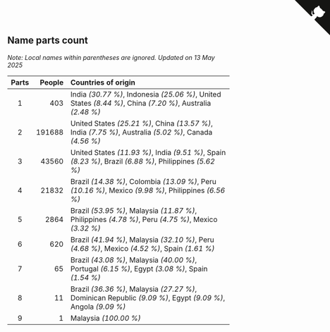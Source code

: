 ## Name parts count

*Note: Local names within parentheses are ignored.*
*Updated on 13 May 2025*

| Parts | People | Countries of origin |
| :--: | ---: | :--- |
| 1 | 403 | India *(30.77 %)*, Indonesia *(25.06 %)*, United States *(8.44 %)*, China *(7.20 %)*, Australia *(2.48 %)* |
| 2 | 191688 | United States *(25.21 %)*, China *(13.57 %)*, India *(7.75 %)*, Australia *(5.02 %)*, Canada *(4.56 %)* |
| 3 | 43560 | United States *(11.93 %)*, India *(9.51 %)*, Spain *(8.23 %)*, Brazil *(6.88 %)*, Philippines *(5.62 %)* |
| 4 | 21832 | Brazil *(14.38 %)*, Colombia *(13.09 %)*, Peru *(10.16 %)*, Mexico *(9.98 %)*, Philippines *(6.56 %)* |
| 5 | 2864 | Brazil *(53.95 %)*, Malaysia *(11.87 %)*, Philippines *(4.78 %)*, Peru *(4.75 %)*, Mexico *(3.32 %)* |
| 6 | 620 | Brazil *(41.94 %)*, Malaysia *(32.10 %)*, Peru *(4.68 %)*, Mexico *(4.52 %)*, Spain *(1.61 %)* |
| 7 | 65 | Brazil *(43.08 %)*, Malaysia *(40.00 %)*, Portugal *(6.15 %)*, Egypt *(3.08 %)*, Spain *(1.54 %)* |
| 8 | 11 | Brazil *(36.36 %)*, Malaysia *(27.27 %)*, Dominican Republic *(9.09 %)*, Egypt *(9.09 %)*, Angola *(9.09 %)* |
| 9 | 1 | Malaysia *(100.00 %)* |


<a href="https://github.com/jonatanklosko/wca_statistics" class="github-corner" aria-label="View source on Github"><svg width="80" height="80" viewBox="0 0 250 250" style="fill:#151513; color:#fff; position: absolute; top: 0; border: 0; right: 0;" aria-hidden="true"><path d="M0,0 L115,115 L130,115 L142,142 L250,250 L250,0 Z"></path><path d="M128.3,109.0 C113.8,99.7 119.0,89.6 119.0,89.6 C122.0,82.7 120.5,78.6 120.5,78.6 C119.2,72.0 123.4,76.3 123.4,76.3 C127.3,80.9 125.5,87.3 125.5,87.3 C122.9,97.6 130.6,101.9 134.4,103.2" fill="currentColor" style="transform-origin: 130px 106px;" class="octo-arm"></path><path d="M115.0,115.0 C114.9,115.1 118.7,116.5 119.8,115.4 L133.7,101.6 C136.9,99.2 139.9,98.4 142.2,98.6 C133.8,88.0 127.5,74.4 143.8,58.0 C148.5,53.4 154.0,51.2 159.7,51.0 C160.3,49.4 163.2,43.6 171.4,40.1 C171.4,40.1 176.1,42.5 178.8,56.2 C183.1,58.6 187.2,61.8 190.9,65.4 C194.5,69.0 197.7,73.2 200.1,77.6 C213.8,80.2 216.3,84.9 216.3,84.9 C212.7,93.1 206.9,96.0 205.4,96.6 C205.1,102.4 203.0,107.8 198.3,112.5 C181.9,128.9 168.3,122.5 157.7,114.1 C157.9,116.9 156.7,120.9 152.7,124.9 L141.0,136.5 C139.8,137.7 141.6,141.9 141.8,141.8 Z" fill="currentColor" class="octo-body"></path></svg></a><style>.github-corner:hover .octo-arm{animation:octocat-wave 560ms ease-in-out}@keyframes octocat-wave{0%,100%{transform:rotate(0)}20%,60%{transform:rotate(-25deg)}40%,80%{transform:rotate(10deg)}}@media (max-width:500px){.github-corner:hover .octo-arm{animation:none}.github-corner .octo-arm{animation:octocat-wave 560ms ease-in-out}}</style>
